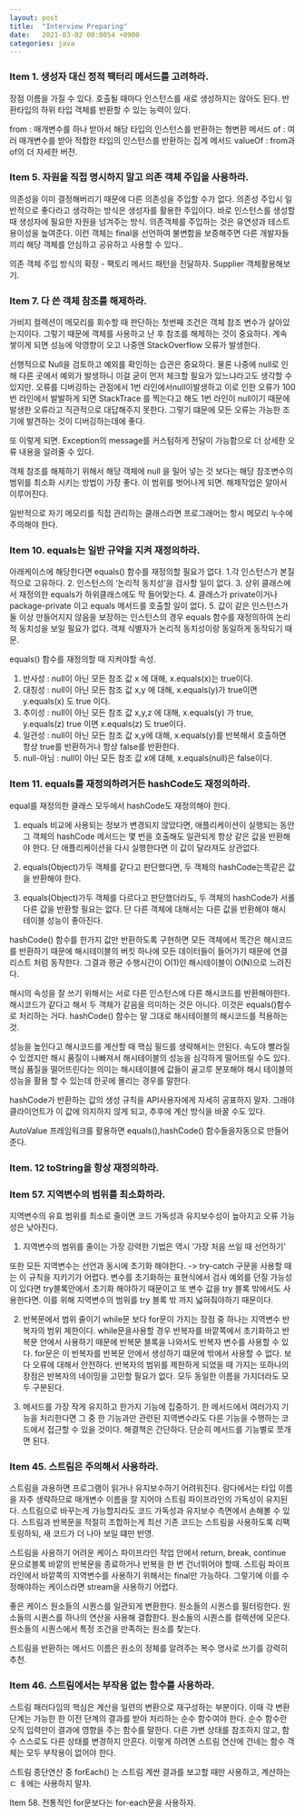 ```yaml
---
layout: post
title:  "Interview Preparing"
date:   2021-03-02 00:0054 +0900
categories: java
---
```


### Item 1. 생성자 대신 정적 팩터리 메서드를 고려하라.
장점
이름을 가질 수 있다.
호출될 때마다 인스턴스를 새로 생성하지는 않아도 된다.
반환타입의 하위 타입 객체를 반환할 수 있는 능력이 있다.

from : 매개변수를 하나 받아서 해당 타입의 인스턴스를 반환하는 형변환 메서드
of : 여러 매개변수를 받아 적합한 타입의 인스턴스를 반환하는 집계 메서드
valueOf : from과 of의 더 자세한 버전. 




### Item 5. 자원을 직접 명시하지 말고 의존 객체 주입을 사용하라.
의존성을 이미 결정해버리기 때문에 다른 의존성을 주입할 수가 없다.
의존성 주입시 일반적으로 좋다라고 생각하는 방식은 생성자를 활용한 주입이다.
바로 인스턴스를 생성할 때 생성자에 필요한 자원을 넘겨주는 방식.
의존객체를 주입하는 것은 유연성과 테스트 용이성을 높여준다.
이런 객체는 final을 선언하여 불변함을 보증해주면 다른 개발자들끼리 해당 객체를 안심하고 공유하고 사용할 수 있다..

의존 객체 주입 방식의 확장 - 팩토리 메서드 패턴을 전달하자.
Supplier<T> 객체활용해보기.




### Item 7. 다 쓴 객체 참조를 해제하라.
가비지 컬렉션이 메모리를 회수할 때 판단하는 첫번째 조건은 객체 참조 변수가 살아있는지이다.
그렇기 때문에 객체를 사용하고 난 후 참조를 해제하는 것이 중요하다.
계속 쌓이게 되면 성능에 악영향이 오고 나중엔 StackOverflow 오류가 발생한다.

선행적으로 Null을 검토하고 예외를 확인하는 습관은 중요하다.
물론 나중에 null로 인해 다른 곳에서 예외가 발생하니 이걸 굳이 먼저 체크할 필요가 있느냐라고도
생각할 수 있지만. 오류를 디버깅하는 관점에서 1번 라인에서null이발생하고 이로 인한 오류가 100번 라인에서
발발하게 되면 StackTrace 를 찍는다고 해도 1번 라인이 null이기 때문에 발생한 오류라고 직관적으로 대답해주지 못한다. 그렇기 떄문에 모든 오류는 가능한 조기에 발견하는 것이 디버깅하는데에 좋다.

또 이렇게 되면. Exception의 message를 커스텀하게 전달이 가능함으로 더 상세한 오류 내용을 알려줄 수 있다.

객체 참조를 해제하기 위해서 해당 객체에 null 을 밀어 넣는 것 보다는 해당 참조변수의 범위를 최소화 시키는 방법이 가장 좋다. 이 범위를 벗어나게 되면. 해제작업은 알아서 이루어진다.

일반적으로 자기 메모리를 직접 관리하는 클래스라면 프로그래머는 항시 메모리 누수에 주의해야 한다.




### Item 10. equals는 일반 규약을 지켜 재정의하라.
아래케이스에 해당한다면 equals() 함수를 재정의할 필요가 없다.
1.각 인스턴스가 본질적으로 고유하다.
2. 인스턴스의 ‘논리적 동치성’을 검사할 일이 없다.
3. 상위 클래스에서 재정의한 equals가 하위클래스에도 딱 들어맞는다.
4. 클래스가 private이거나 package-private 이고 equals 메서드를 호출할 일이 없다.
5. 값이 같은 인스턴스가 둘 이상 만들어지지 않음을 보장하는 인스턴스의 경우 equals 함수를 재정의하여 논리적 동치성을 보일 필요가 없다. 객체 식별자가 논리적 동치성이랑 동일하게 동작되기 때문.

equals() 함수를 재정의할 때 지켜야할 속성.
1. 반사성 : null이 아닌 모든 참조 값 x 에 대해, x.equals(x)는 true이다.
2. 대칭성 : null이 아닌 모든 참조 값 x,y 에 대해, x.equals(y)가 true이면 y.equals(x) 도 true 이다.
3. 추이성 : null이 아닌 모든 참조 값 x,y,z 에 대해, x.equals(y) 가 true, y.equals(z) true 이면 x.equals(z) 도 true이다.
4. 일관성 : null이 아닌 모든 참조 값 x,y에 대해, x.equals(y)를 반복해서 호출하면 항상 true를 반환하거나 항상 false를 반환한다.
5. null-아님 : null이 아닌 모든 참조 값 x에 대해, x.equals(null)은 false이다. 




### Item 11. equals를 재정의하려거든 hashCode도 재정의하라.

equal를 재정의한 클래스 모두에서 hashCode도 재정의해야 한다.

1. equals 비교에 사용되는 정보가 변경되지 않았다면, 애플리케이션이 실행되는 동안 그 객체의 hashCode 메서드는 몇 번을 호출해도 일관되게 항상 같은 값을 반환해야 한다. 단 애플리케이션을 다시 실행한다면 이 값이 달라져도 상관없다.

2. equals(Object)가두 객체를 같다고 판단했다면, 두 객체의 hashCode는똑같은 값을 반환해야 한다.

3. equals(Object)가두 객체를 다르다고 판단했더라도, 두 객체의 hashCode가 서롤 다른 값을 반환할 필요는 없다. 단 다른 객체에 대해서는 다른 값을 반환해야 해시 테이블 성능이 좋아진다.

hashCode() 함수를 한가지 값만 반환하도록 구현하면 모든 객체에서 똑간은 해시코드를 반환하기 때문에 해시테이블의 버킷 하나에 모든 데이터들이 들어가기 때문에 연결 리스트 처럼 동작한다. 그결과 평균 수행시간이 O(1)인 해시테이블이 O(N)으로 느려진다.

해시의 속성을 잘 쓰기 위해서는 서로 다른 인스턴스에 다른 해시코드를 반환해야한다. 해시코드가 같다고 해서 두 객체가 같음을 의미하는 것은 아니다. 이것은 equals()함수로 처리하는 거다. hashCode() 함수는 말 그대로 해시테이블의 해시코드를 적용하는 것.

성능을 높인다고 해시코드를 계산할 때 핵심 필드를 생략해서는 안된다. 속도야 빨라질 수 있겠지만 해시 품질이 나빠져서 해시테이블의 성능을 심각하게 떨어뜨릴 수도 있다. 핵심 품질을 떨어뜨린다는 의미는 해시테이블에 값들이 골고루 분포해야 해시 테이블의 성능을 활용 할 수 있는데 한곳에 몰리는 경우를 말한다.

hashCode가 반환하는 값의 생성 규칙을 API사용자에게 자세히 공표하지 말자. 그래야 클라이언트가 이 값에 의지하지 않게 되고, 추후에 계산 방식을 바꿀 수도 있다. 

AutoValue 프레임워크를 활용하면 equals(),hashCode() 함수들을자동으로 만들어준다.





### Item. 12 toString을 항상 재정의하라.






### Item 57. 지역변수의 범위를 최소화하라.
지역변수의 유효 범위를 최소로 줄이면 코드 가독성과 유지보수성이 높아지고 오류 가능성은 낮아진다.

1. 지역변수의 범위를 줄이는 가장 강력한 기법은 역시 ‘가장 처음 쓰일 때 선언하기’

또한 모든 지역변수는 선언과 동시에 초기화 해야한다. -> try-catch 구문을 사용할 때는 이 규칙을 지키기가 어렵다.
변수를 초기화하는 표현식에서 검사 예외를 던질 가능성이 있다면 try블록안에서 초기화 해야하기 때문이고 또
변수 값을 try 블록 밖에서도 사용한다면. 이를 위해 지역변수의 범위를 try 블록 밖 까지 넓혀줘야하기 때문이다.

2. 반복문에서 범위 줄이기
while문 보다 for문이 가지는 장점 중 하나는 지역변수 반복자의 범위 제한이다.
while문을사용할 경우 반복자를 바깥쪽에서 초기화하고 반복문 안에서 사용하기 때문에 반복문 블록을 나와서도 반복자 변수를 사용할 수 있다.
for문은 이 반복자를 반복문 안에서 생성하기 떄문에 밖에서 사용할 수 없다. 보다 오류에 대해서 안전하다.
반복자의 범위를 제한하게 되었을 때 가지는 또하나의 장점은 반복자의 네이밍을 고민할 필요가 없다. 모두 동일한 이름을 가지더라도 모두 구분된다.
 
3. 메서드를 가장 작게 유지하고 한가지 기능에 집중하기.
한 메서드에서 여러가지 기능을 처리한다면 그 중 한 기능과만 관련된 지역변수라도 다른 기능을 수행하는 코드에서 접근할 수 있을 것이다. 해결책은 간단하다. 단순히 메서드를 기능별로 쪼개면 된다.




### Item 45. 스트림은 주의해서 사용하라.
스트림을 과용하면 프로그램이 읽거나 유지보수하기 어려워진다.
람다에서는 타입 이름을 자주 생략하므로 매개변수 이름을 잘 지어야 스트림 파이프라인의 가독성이 유지된다.
스트림으로 바꾸는게 가능할지라도 코드 가독성과 유지보수 측면에서 손해볼 수 있다.
스트림과 반복문을 적절히 조합하는게 최선
기존 코드는 스트림을 사용하도록 리팩토링하되, 새 코드가 더 나아 보일 떄만 반영.


스트림을 사용하기 어려운 케이스
파이프라인 작업 안에서 return, break, continue 문으로블록 바깥의 반복문을 종료하거나 반복을 한 번 건너뛰어야 할때.
스트림 파이프라인에서 바깥쪽의 지역변수를 사용하기 위해서는 final만 가능하다. 그렇기에 이를 수정해야하는 케이스라면 stream을 사용하기 어렵다.

좋은 케이스
원소들의 시퀀스를 일관되게 변환한다.
원소들의 시퀀스를 필터링한다.
원소들의 시퀀스를 하나의 연산을 사용해 결합한다.
원소들의 시퀀스를 컬렉션에 모은다.
원소들의 시퀀스에서 특정 조건을 만족하는 원소를 찾는다.
 
스트림을 반환하는 메서드 이름은 원소의 정체를 알려주는 복수 명사로 쓰기를 강력히 추천.





### Item 46. 스트림에서는 부작용 없는 함수를 사용하라.
스트림 패러다임의 핵심은 계산을 일련의 변환으로 재구성하는 부분이다. 이때 각 변환 단계는 가능한 한 이전 단계의 결과를 받아 처리하는 순수 함수여야 한다.
순수 함수란 오직 입력만이 결과에 영향을 주는 함수를 말한다. 다른 가변 상태를 참조하지 않고, 함수 스스로도 다른 상태를 변경하지 안흔다.
이렇게 하려면 스트림 연산에 건네는 함수 객체는 모두 부작용이 없어야 한다.

스트림 종단연산 중 forEach() 는 스트림 계싼 결과를 보고할 때만 사용하고, 계산하는ㄷ ㅔ에는 사용하지 말자.


Item 58. 전통적인 for문보다는 for-each문을 사용하자.
